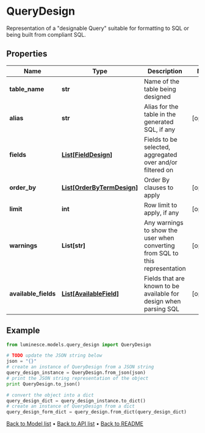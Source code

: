 # QueryDesign

Representation of a \"designable Query\" suitable for formatting to SQL or being built from compliant SQL.

## Properties
Name | Type | Description | Notes
------------ | ------------- | ------------- | -------------
**table_name** | **str** | Name of the table being designed | 
**alias** | **str** | Alias for the table in the generated SQL, if any | [optional] 
**fields** | [**List[FieldDesign]**](FieldDesign.md) | Fields to be selected, aggregated over and/or filtered on | 
**order_by** | [**List[OrderByTermDesign]**](OrderByTermDesign.md) | Order By clauses to apply | [optional] 
**limit** | **int** | Row limit to apply, if any | [optional] 
**warnings** | **List[str]** | Any warnings to show the user when converting from SQL to this representation | [optional] 
**available_fields** | [**List[AvailableField]**](AvailableField.md) | Fields that are known to be available for design when parsing SQL | [optional] 

## Example

```python
from luminesce.models.query_design import QueryDesign

# TODO update the JSON string below
json = "{}"
# create an instance of QueryDesign from a JSON string
query_design_instance = QueryDesign.from_json(json)
# print the JSON string representation of the object
print QueryDesign.to_json()

# convert the object into a dict
query_design_dict = query_design_instance.to_dict()
# create an instance of QueryDesign from a dict
query_design_form_dict = query_design.from_dict(query_design_dict)
```
[Back to Model list](../README.md#documentation-for-models) &#8226; [Back to API list](../README.md#documentation-for-api-endpoints) &#8226; [Back to README](../README.md)


